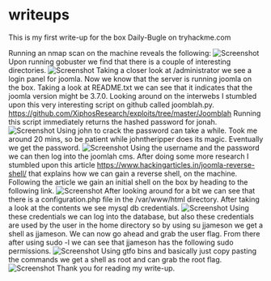 # writeups
This is my first write-up for the box Daily-Bugle on tryhackme.com
 
Running an nmap scan on the machine reveals the following:
![Screenshot](https://github.com/n00bmasterr/writeups/blob/master/nmapscan.png?raw=true)
Upon running gobuster we find that there is a couple of interesting directories.
![Screenshot](https://github.com/n00bmasterr/writeups/blob/master/gobuster.png?raw=true)
Taking a closer look at /administrator we see a login panel for joomla. Now we know that the server is running joomla on the box. Taking a look at README.txt we can see that it indicates that the joomla version  might be 3.7.0.
Looking around on the interwebs I stumbled upon this very interesting script on github called joomblah.py. https://github.com/XiphosResearch/exploits/tree/master/Joomblah
Running this script immediately returns the hashed password for jonah.
![Screenshot](https://github.com/n00bmasterr/writeups/blob/master/joomblah.png?raw=true)
Using john to crack the password can take a while. Took me around 20 mins, so be patient while johntheripper does its magic.
Eventually we get the password.
![Screenshot](https://github.com/n00bmasterr/writeups/blob/master/cracked.png?raw=true)
Using the username and the password we can then log into the joomlah cms. After doing some more  research I stumbled upon this article https://www.hackingarticles.in/joomla-reverse-shell/ that explains how we can gain a reverse shell, on the machine.
Following the article we gain an initial shell on the box by heading to the following link.
![Screenshot](https://github.com/n00bmasterr/writeups/blob/master/link.png?raw=true)
After looking around for a bit we can see that there is a configuration.php file in the /var/www/html directory.
After taking a look at the contents we see mysql db credentials.
![Screenshot](https://github.com/n00bmasterr/writeups/blob/master/configuration.png?raw=true)
Using these credentials we can log into the database, but also these credentials are used by the user in the home directory so by using su jjameson we get a shell as jjameson.
We can now go ahead and grab the user flag.
 From there after using sudo -l we can see that jjameson has the following sudo permissions.
![Screenshot](https://github.com/n00bmasterr/writeups/blob/master/nopasswd.png?raw=true)
Using gtfo bins and basically just copy pasting the commands we get a shell as root and can grab the root flag.
![Screenshot](https://github.com/n00bmasterr/writeups/blob/master/privesc.png?raw=true)
Thank you for reading my write-up.


